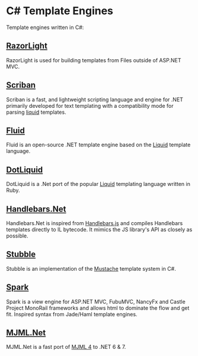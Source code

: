 # C# Template Engines
Template engines written in C#:

## [RazorLight](https://github.com/toddams/RazorLight)
RazorLight is used for building templates from Files outside of ASP.NET MVC.

## [Scriban](https://github.com/scriban/scriban)
Scriban is a fast, and lightweight scripting language and engine for .NET primarily developed for text templating with a compatibility mode for parsing [liquid](https://shopify.github.io/liquid/) templates.

## [Fluid](https://github.com/sebastienros/fluid)
Fluid is an open-source .NET template engine based on the [Liquid](https://github.com/Shopify/liquid) template language.

## [DotLiquid](https://github.com/dotliquid/dotliquid)
DotLiquid is a .Net port of the popular [Liquid](https://github.com/Shopify/liquid) templating language written in Ruby.

## [Handlebars.Net](https://github.com/Handlebars-Net/Handlebars.Net)
Handlebars.Net is inspired from [Handlebars.js](http://handlebarsjs.com/) and compiles Handlebars templates directly to IL bytecode. It mimics the JS library's API as closely as possible.

## [Stubble](https://github.com/StubbleOrg/Stubble)
Stubble is an implementation of the [Mustache](https://mustache.github.io/) template system in C#.

## [Spark](https://github.com/SparkViewEngine/spark)
Spark is a view engine for ASP.NET MVC, FubuMVC, NancyFx and Castle Project MonoRail frameworks and allows html to dominate the flow and get fit. Inspired syntax from Jade/Haml template engines.

## [MJML.Net](https://github.com/SebastianStehle/mjml-net)
MJML.Net is a fast port of [MJML 4](https://mjml.io/) to .NET 6 & 7.
